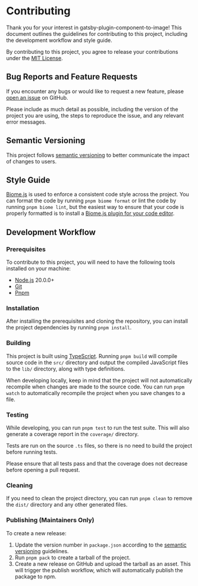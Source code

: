 # Contributing

Thank you for your interest in gatsby-plugin-component-to-image! This document outlines the guidelines for contributing to this project, including the development workflow and style guide.

By contributing to this project, you agree to release your contributions under the [MIT License](LICENSE).


## Bug Reports and Feature Requests
If you encounter any bugs or would like to request a new feature, please [open an issue] on GitHub.

Please include as much detail as possible, including the version of the project you are using, the steps to reproduce the issue, and any relevant error messages.


## Semantic Versioning
This project follows [semantic versioning] to better communicate the impact of changes to users.


## Style Guide
[Biome.js] is used to enforce a consistent code style across the project. You can format the code by running `pnpm biome format` or lint the code by running `pnpm biome lint`, but the easiest way to ensure that your code is properly formatted is to install a [Biome.js plugin for your code editor].


##  Development Workflow

### Prerequisites
To contribute to this project, you will need to have the following tools installed on your machine:
- [Node.js] 20.0.0+
- [Git]
- [Pnpm]

### Installation
After installing the prerequisites and cloning the repository, you can install the project dependencies by running `pnpm install`.

### Building
This project is built using [TypeScript]. Running `pnpm build` will compile source code in the `src/` directory and output the compiled JavaScript files to the `lib/` directory, along with type definitions.

When developing locally, keep in mind that the project will not automatically recompile when changes are made to the source code. You can run `pnpm watch` to automatically recompile the project when you save changes to a file.

### Testing
While developing, you can run `pnpm test` to run the test suite. This will also generate a coverage report in the `coverage/` directory.

Tests are run on the source `.ts` files, so there is no need to build the project before running tests.

Please ensure that all tests pass and that the coverage does not decrease before opening a pull request.

### Cleaning
If you need to clean the project directory, you can run `pnpm clean` to remove the `dist/` directory and any other generated files.

### Publishing (Maintainers Only)
To create a new release:
1. Update the version number in `package.json` according to the [semantic versioning] guidelines.
2. Run `pnpm pack` to create a tarball of the project.
3. Create a new release on GitHub and upload the tarball as an asset. This will trigger the publish workflow, which will automatically publish the package to npm.


[Biome.js plugin for your code editor]: https://biomejs.dev/guides/integrate-in-editor/
[Biome.js]: https://biomejs.dev/
[Git]: https://git-scm.com/
[Node.js]: https://nodejs.org/
[open an issue]: https://github.com/jerboa88/gatsby-plugin-component-to-image/issues
[Pnpm]: https://pnpm.io/
[semantic versioning]: https://semver.org/
[TypeScript]: https://www.typescriptlang.org/